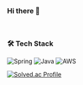 ### Hi there 👋

<br>
<h3 align="left">🛠 Tech Stack</h3>

![Spring](https://img.shields.io/badge/-Spring-6DB33F?style=for-the-badge&logo=Spring&logoColor=fff)
![Java](https://img.shields.io/badge/JAVA-007396?style=for-the-badge&logo=java&logoColor=fff)
![AWS](https://img.shields.io/badge/AWS-232F3E?style=for-the-badge&logo=Amazon%20AWS&logoColor=white)

[![Solved.ac Profile](http://mazassumnida.wtf/api/v2/generate_badge?boj=kyj91032)](https://solved.ac/kyj91032/)

